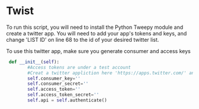 # Twist
To run this script, you will need to install the Python Tweepy module and create a twitter app. 
You will need to add your app's tokens and keys, and change 'LIST ID' on line 68 to the id of your desired twitter list.

To use this twitter app, make sure you generate consumer and access keys

```python
 def __init__(self):
        #Access tokens are under a test account
        #Creat a twitter appliction here 'https://apps.twitter.com/' and get your own access keys
        self.consumer_key='' 
        self.consumer_secret=''
        self.access_token=''
        self.access_token_secret=''
        self.api = self.authenticate()
```